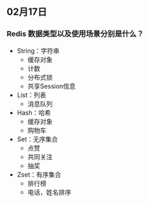 ## 02月17日

### Redis 数据类型以及使用场景分别是什么？



- String：字符串
  - 缓存对象
  - 计数
  - 分布式锁
  - 共享Session信息
- List：列表
  - 消息队列
- Hash：哈希
  - 缓存对象
  - 购物车
- Set：无序集合
  - 点赞
  - 共同关注
  - 抽奖
- Zset：有序集合
  - 排行榜
  - 电话，姓名排序